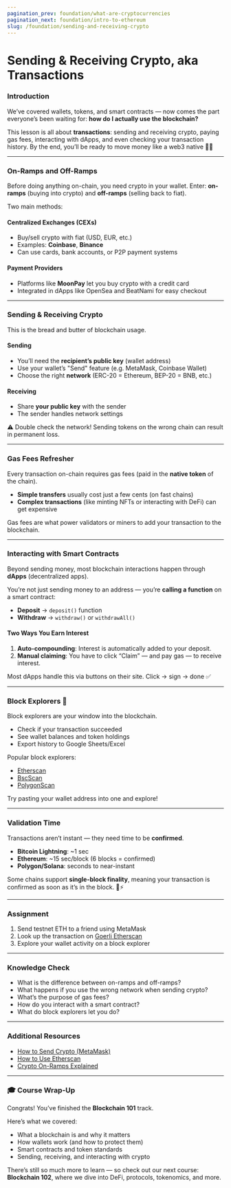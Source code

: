 ```yaml
---
pagination_prev: foundation/what-are-cryptocurrencies
pagination_next: foundation/intro-to-ethereum
slug: /foundation/sending-and-receiving-crypto
---
```

<!-- 
File: 8-sending-and-receiving-crypto.md
Description: Guide to blockchain transactions, gas fees, and block explorers.
-->
# Sending & Receiving Crypto, aka Transactions

### Introduction

We’ve covered wallets, tokens, and smart contracts — now comes the part everyone’s been waiting for: **how do I actually use the blockchain?**

This lesson is all about **transactions**: sending and receiving crypto, paying gas fees, interacting with dApps, and even checking your transaction history. By the end, you’ll be ready to move money like a web3 native 🧠💸

---

### On-Ramps and Off-Ramps

Before doing anything on-chain, you need crypto in your wallet. Enter: **on-ramps** (buying into crypto) and **off-ramps** (selling back to fiat).

Two main methods:

#### Centralized Exchanges (CEXs)
- Buy/sell crypto with fiat (USD, EUR, etc.)
- Examples: **Coinbase**, **Binance**
- Can use cards, bank accounts, or P2P payment systems

#### Payment Providers
- Platforms like **MoonPay** let you buy crypto with a credit card
- Integrated in dApps like OpenSea and BeatNami for easy checkout

---

### Sending & Receiving Crypto

This is the bread and butter of blockchain usage.

#### Sending
- You’ll need the **recipient’s public key** (wallet address)
- Use your wallet’s "Send" feature (e.g. MetaMask, Coinbase Wallet)
- Choose the right **network** (ERC-20 = Ethereum, BEP-20 = BNB, etc.)

#### Receiving
- Share **your public key** with the sender
- The sender handles network settings

⚠️ Double check the network! Sending tokens on the wrong chain can result in permanent loss.

---

### Gas Fees Refresher

Every transaction on-chain requires gas fees (paid in the **native token** of the chain).

- **Simple transfers** usually cost just a few cents (on fast chains)
- **Complex transactions** (like minting NFTs or interacting with DeFi) can get expensive

Gas fees are what power validators or miners to add your transaction to the blockchain.

---

### Interacting with Smart Contracts

Beyond sending money, most blockchain interactions happen through **dApps** (decentralized apps).

You’re not just sending money to an address — you’re **calling a function** on a smart contract:

- **Deposit** → `deposit()` function
- **Withdraw** → `withdraw()` or `withdrawAll()`

#### Two Ways You Earn Interest

1. **Auto-compounding**: Interest is automatically added to your deposit.
2. **Manual claiming**: You have to click “Claim” — and pay gas — to receive interest.

Most dApps handle this via buttons on their site. Click → sign → done ✅

---

### Block Explorers 🔎

Block explorers are your window into the blockchain.

- Check if your transaction succeeded
- See wallet balances and token holdings
- Export history to Google Sheets/Excel

Popular block explorers:
- [Etherscan](https://etherscan.io/)
- [BscScan](https://bscscan.com/)
- [PolygonScan](https://polygonscan.com/)

Try pasting your wallet address into one and explore!

---

### Validation Time

Transactions aren’t instant — they need time to be **confirmed**.

- **Bitcoin Lightning**: ~1 sec
- **Ethereum**: ~15 sec/block (6 blocks = confirmed)
- **Polygon/Solana**: seconds to near-instant

Some chains support **single-block finality**, meaning your transaction is confirmed as soon as it’s in the block. 🧠⚡

---

### Assignment

<div class="lesson-content__panel" markdown="1">

1. Send testnet ETH to a friend using MetaMask
2. Look up the transaction on [Goerli Etherscan](https://goerli.etherscan.io/)
3. Explore your wallet activity on a block explorer

</div>

---

### Knowledge Check

- What is the difference between on-ramps and off-ramps?
- What happens if you use the wrong network when sending crypto?
- What’s the purpose of gas fees?
- How do you interact with a smart contract?
- What do block explorers let you do?

---

### Additional Resources

- [How to Send Crypto (MetaMask)](https://metamask.io/send-crypto)
- [How to Use Etherscan](https://ethereum.org/en/developers/docs/etherscan/)
- [Crypto On-Ramps Explained](https://www.moonpay.com/learn/on-ramp-off-ramp)

---

### 🎓 Course Wrap-Up

Congrats! You’ve finished the **Blockchain 101** track.

Here’s what we covered:
- What a blockchain is and why it matters
- How wallets work (and how to protect them)
- Smart contracts and token standards
- Sending, receiving, and interacting with crypto

There’s still so much more to learn — so check out our next course: **Blockchain 102**, where we dive into DeFi, protocols, tokenomics, and more.

<!-- 👉 [Get started with Blockchain 102](./blockchain-102.md) -->

